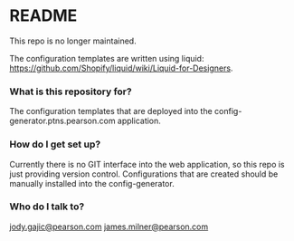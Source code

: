 # README #

This repo is no longer maintained.

The configuration templates are written using liquid: https://github.com/Shopify/liquid/wiki/Liquid-for-Designers.

### What is this repository for? ###

The configuration templates that are deployed into the config-generator.ptns.pearson.com application.

### How do I get set up? ###

Currently there is no GIT interface into the web application, so this repo is just providing version control.  Configurations that are created should be manually installed into the config-generator.

### Who do I talk to? ###

jody.gajic@pearson.com
james.milner@pearson.com